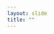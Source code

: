 ```yaml
---
layout: slide
title: ""
---
```


<section data-background-image="assets/images/Slide51.png" data-background-size="70%" data-background-position="center"/>